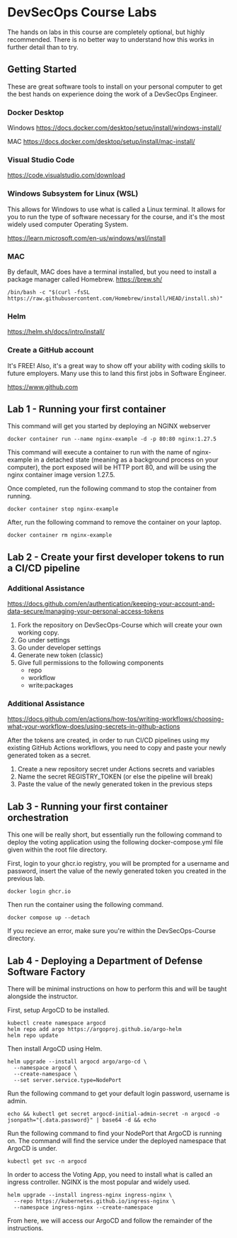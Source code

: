 # DevSecOps Course Labs

The hands on labs in this course are completely optional, but highly recommended.
There is no better way to understand how this works in further detail than to try.

## Getting Started

These are great software tools to install on your personal computer to get the best hands on experience doing the work of a DevSecOps Engineer.

### Docker Desktop

Windows
<a>https://docs.docker.com/desktop/setup/install/windows-install/</a>

MAC
<a>https://docs.docker.com/desktop/setup/install/mac-install/</a>

### Visual Studio Code

<a>https://code.visualstudio.com/download</a>

### Windows Subsystem for Linux (WSL)

This allows for Windows to use what is called a Linux terminal. It allows for you to run the type of software necessary for the course, and it's the most widely used computer Operating System.

<a>https://learn.microsoft.com/en-us/windows/wsl/install</a>

### MAC

By default, MAC does have a terminal installed, but you need to install a package manager called Homebrew.
<a>https://brew.sh/</a>
```
/bin/bash -c "$(curl -fsSL https://raw.githubusercontent.com/Homebrew/install/HEAD/install.sh)"
```

### Helm

<a>https://helm.sh/docs/intro/install/</a>

### Create a GitHub account

It's FREE! Also, it's a great way to show off your ability with coding skills to future employers. Many use this to land this first jobs in Software Engineer.

<a>https://www.github.com</a>

## Lab 1 - Running your first container

This command will get you started by deploying an NGINX webserver
```
docker container run --name nginx-example -d -p 80:80 nginx:1.27.5
```

This command will execute a container to run with the name of nginx-example in a detached state (meaning as a background process on your computer), the port exposed will be HTTP port 80, and will be using the nginx container image version 1.27.5.

Once completed, run the following command to stop the container from running. 
```
docker container stop nginx-example
```

After, run the following command to remove the container on your laptop.
```
docker container rm nginx-example
```

## Lab 2 - Create your first developer tokens to run a CI/CD pipeline

### Additional Assistance
<a>https://docs.github.com/en/authentication/keeping-your-account-and-data-secure/managing-your-personal-access-tokens</a>

1. Fork the repository on DevSecOps-Course which will create your own working copy. 
2. Go under settings
3. Go under developer settings
4. Generate new token (classic)
5. Give full permissions to the following components
    - repo
    - workflow
    - write:packages

### Additional Assistance
<a>https://docs.github.com/en/actions/how-tos/writing-workflows/choosing-what-your-workflow-does/using-secrets-in-github-actions</a>

After the tokens are created, in order to run CI/CD pipelines using my existing GitHub Actions workflows, you need to copy and paste your newly generated token as a secret. 
1. Create a new repository secret under Actions secrets and variables
2. Name the secret REGISTRY_TOKEN (or else the pipeline will break)
3. Paste the value of the newly generated token in the previous steps

## Lab 3 - Running your first container orchestration

This one will be really short, but essentially run the following command to deploy the voting application using the following docker-compose.yml file given within the root file directory. 

First, login to your ghcr.io registry, you will be prompted for a username and password, insert the value of the newly generated token you created in the previous lab.
```
docker login ghcr.io
```

Then run the container using the following command.
```
docker compose up --detach
```

If you recieve an error, make sure you're within the DevSecOps-Course directory.

## Lab 4 - Deploying a Department of Defense Software Factory

There will be minimal instructions on how to perform this and will be taught alongside the instructor. 

First, setup ArgoCD to be installed.
```
kubectl create namespace argocd
helm repo add argo https://argoproj.github.io/argo-helm
helm repo update
```

Then install ArgoCD using Helm.
```
helm upgrade --install argocd argo/argo-cd \
  --namespace argocd \
  --create-namespace \
  --set server.service.type=NodePort
```

Run the following command to get your default login password, username is admin.
```
echo && kubectl get secret argocd-initial-admin-secret -n argocd -o jsonpath="{.data.password}" | base64 -d && echo
```

Run the following command to find your NodePort that ArgoCD is running on. The command will find the service under the deployed namespace that ArgoCD is under.
```
kubectl get svc -n argocd
```

In order to access the Voting App, you need to install what is called an ingress controller. NGINX is the most popular and widely used.
```
helm upgrade --install ingress-nginx ingress-nginx \
  --repo https://kubernetes.github.io/ingress-nginx \
  --namespace ingress-nginx --create-namespace
```

From here, we will access our ArgoCD and follow the remainder of the instructions.